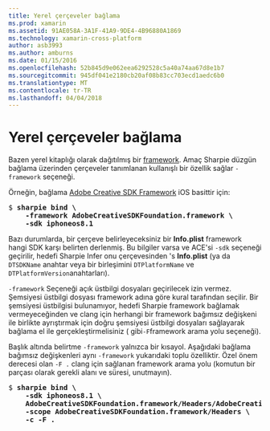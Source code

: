 ```yaml
---
title: Yerel çerçeveler bağlama
ms.prod: xamarin
ms.assetid: 91AE058A-3A1F-41A9-9DE4-4B96880A1869
ms.technology: xamarin-cross-platform
author: asb3993
ms.author: amburns
ms.date: 01/15/2016
ms.openlocfilehash: 52b845d9e062eea6292528c5a40a74aa67d8e1b7
ms.sourcegitcommit: 945df041e2180cb20af08b83cc703ecd1aedc6b0
ms.translationtype: MT
ms.contentlocale: tr-TR
ms.lasthandoff: 04/04/2018
---
```

# <a name="binding-native-frameworks"></a>Yerel çerçeveler bağlama

Bazen yerel kitaplığı olarak dağıtılmış bir [framework](https://developer.apple.com/library/mac/documentation/MacOSX/Conceptual/BPFrameworks/Concepts/WhatAreFrameworks.html). Amaç Sharpie düzgün bağlama üzerinden çerçeveler tanımlanan kullanışlı bir özellik sağlar `-framework` seçeneği.

Örneğin, bağlama [Adobe Creative SDK Framework](https://creativesdk.adobe.com/downloads.html) iOS basittir için:

<pre>$ <b>sharpie bind \
    -framework AdobeCreativeSDKFoundation.framework \
    -sdk iphoneos8.1</b></pre>

Bazı durumlarda, bir çerçeve belirleyeceksiniz bir **Info.plist** framework hangi SDK karşı belirten derlenmiş. Bu bilgiler varsa ve ACE'si `-sdk` seçeneği geçirilir, hedefi Sharpie Infer onu çerçevesinden 's **Info.plist** (ya da `DTSDKName` anahtar veya bir birleşimini `DTPlatformName` ve `DTPlatformVersion`anahtarları).

`-framework` Seçeneği açık üstbilgi dosyaları geçirilecek izin vermez. Şemsiyesi üstbilgi dosyası framework adına göre kural tarafından seçilir. Bir şemsiyesi üstbilgisi bulunamıyor, hedefi Sharpie framework bağlamak vermeyeceğinden ve clang için herhangi bir framework bağımsız değişkeni ile birlikte ayrıştırmak için doğru şemsiyesi üstbilgi dosyaları sağlayarak bağlama el ile gerçekleştirmelisiniz ( gibi`-F`framework arama yolu seçeneği).

Başlık altında belirtme `-framework` yalnızca bir kısayol. Aşağıdaki bağlama bağımsız değişkenleri aynı `-framework` yukarıdaki toplu özelliktir.
Özel önem derecesi olan `-F .` clang için sağlanan framework arama yolu (komutun bir parçası olarak gerekli alanı ve süresi, unutmayın).

<pre>$ <b>sharpie bind \
    -sdk iphoneos8.1 \
    AdobeCreativeSDKFoundation.framework/Headers/AdobeCreativeSDKFoundation.h \
    -scope AdobeCreativeSDKFoundation.framework/Headers \
    -c -F .</b></pre>

